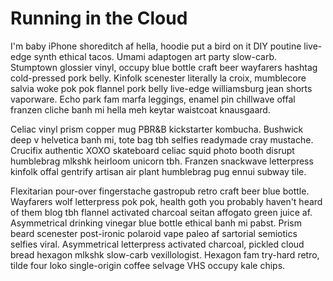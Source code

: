 # Running in the Cloud

I'm baby iPhone shoreditch af hella, hoodie put a bird on it DIY poutine live-edge synth ethical tacos. Umami adaptogen art party slow-carb. Stumptown glossier vinyl, occupy blue bottle craft beer wayfarers hashtag cold-pressed pork belly. Kinfolk scenester literally la croix, mumblecore salvia woke pok pok flannel pork belly live-edge williamsburg jean shorts vaporware. Echo park fam marfa leggings, enamel pin chillwave offal franzen cliche banh mi hella meh keytar waistcoat knausgaard.

Celiac vinyl prism copper mug PBR&B kickstarter kombucha. Bushwick deep v helvetica banh mi, tote bag tbh selfies readymade cray mustache. Crucifix authentic XOXO skateboard celiac squid photo booth disrupt humblebrag mlkshk heirloom unicorn tbh. Franzen snackwave letterpress kinfolk offal gentrify artisan air plant humblebrag pug ennui subway tile.

Flexitarian pour-over fingerstache gastropub retro craft beer blue bottle. Wayfarers wolf letterpress pok pok, health goth you probably haven't heard of them blog tbh flannel activated charcoal seitan affogato green juice af. Asymmetrical drinking vinegar blue bottle ethical banh mi pabst. Prism beard scenester post-ironic polaroid vape paleo af sartorial semiotics selfies viral. Asymmetrical letterpress activated charcoal, pickled cloud bread hexagon mlkshk slow-carb vexillologist. Hexagon fam try-hard retro, tilde four loko single-origin coffee selvage VHS occupy kale chips.

